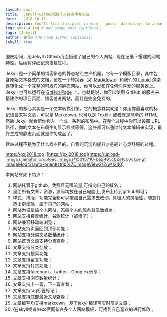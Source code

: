```yaml
---
layout: post
title:  Jekyll+Github搭建个人静态博客网站
date:   2018-10-11
description: You’ll find this post in your `_posts` directory. Go ahead and edit it and re-build the site to see your changes. # Add post description (optional)
img: post-4.jpg # Add image post (optional)
tags: [Jekyll]
author: 姜戈# Add name author (optional)
jekyll: true
---
```

国庆期间，用Jekyll+GIthub页面搭建了自己的个人网站，现在记录下搭建的网站特性，后续将详细记录搭建过程。

Jekyll 是一个简单的博客形态的静态站点生产机器。它有一个模版目录，其中包含原始文本格式的文档，通过一个转换器（如 [Markdown](http://daringfireball.net/projects/markdown/)）和我们的 [Liquid](https://github.com/Shopify/liquid/wiki) 渲染器转化成一个完整的可发布的静态网站，你可以发布在任何你喜爱的服务器上。Jekyll 也可以运行在 [GitHub Page](http://pages.github.com/) 上，也就是说，你可以使用 GitHub 的服务来搭建你的项目页面、博客或者网站，而且是完全免费的。

Jekyll 的核心其实是一个文本转换引擎。它的概念其实就是：你用你最喜欢的标记语言来写文章，可以是 Markdown, 也可以是 Textile, 或者就是简单的 HTML, 然后 Jekyll 就会帮你套入一个或一系列的布局中。在整个过程中你可以设置 URL 路径，你的文本在布局中的显示样式等等。这些都可以通过纯文本编辑来实现，最终生成的静态页面就是你的成品了。

建站过程不是为了什么商业目的，自我的沉淀和提升才是最让心灵舒服的过程。

https://pxj2018.top
![https://pxj2018.top](https://upload-images.jianshu.io/upload_images/13813710-ba2463cb2a1cb6cf.png?imageMogr2/auto-orient/strip%7CimageView2/2/w/1240)


本网站有如下特点：
1. 网站托管于github，免费且无限流量,可指向自己的域名；
2. 里面所有文章，资源，源码均放在自己电脑上,发布上传到github即可；
3. 样式、排版、功能完全都可以按照自己需求去改动，具极大的灵活性，随意打造出更炫酷，属于自己的网站；
4. 网站为轻量级个人网站，无需个人的服务器及数据库；
5. 网站支持百度统计、谷歌统计（被墙了）；
6. 网站兼容移动端浏览；
7. 网站支持页面回到顶部功能；
8. 网站支持分类文章数量统计；
9. 网站首页文章支持分页查看；
10. 文章支持分类存放；
11. 文章支持搜索功能
12. 文章支持留言功能；
13. 文章支持打赏功能；
14. 文章支持facebook，twitter，Google+分享；
15. 文章支持浏览数量统计；
16. 文章支持上一篇，下一篇查看；
17. 文章支持tag标签标记；
18. 文章支持底部最近文章查看；
19. 文章编写均支持markdown，基于jekyll编译可实时预览文章；
20. 在jekyll或者hexo官网有许多个人网站模板，可找到自己喜欢的进行修改；
